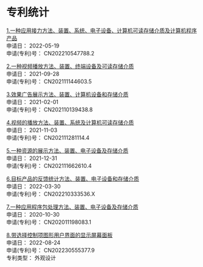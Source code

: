 # 专利统计

[1.一种应用接力方法、装置、系统、电子设备、计算机可读存储介质及计算机程序产品](https://kns.cnki.net/kcms2/article/abstract?v=jBOcPZekd6P0wqaW4SKBtC-pfoVFYXsWwN6bhCFUHRD3-XYdGAM0zYrXwUDdZ8si2hN4coU-pItJZNW8Se5ACLBcIPV6WayOxL2eHyHEDlJfLRQjtEV_fA==&uniplatform=NZKPT&language=gb) \
申请日：	2022-05-19 \
申请(专利)号：	CN202210547788.2

[2.一种视频播放方法、装置、终端设备及可读存储介质](https://kns.cnki.net/kcms2/article/abstract?v=jBOcPZekd6N1M32BHi-wyE8OkqMF0vslh9yidLbs4BgWRL9FG_XdiCj4wOqAXu3kjA3F68mLWWZkCDaeNfeh6TcuHwOpE5VdbwQgBG4OXE_JT7Cwtgfy7g==&uniplatform=NZKPT&language=gb)  \
申请日：	2021-09-28 \
申请(专利)号：	CN202111144603.5

[3.效果广告展示方法、装置、计算机设备和存储介质](https://kns.cnki.net/kcms2/article/abstract?v=jBOcPZekd6N1M32BHi-wyE8OkqMF0vslh9yidLbs4BgWRL9FG_XdiB0Jz7LyMAQwnEtj3QSUjUp7YuAzRbpi3PyQqAxYksapTGlmC73drwedmFXcbCnRyw==&uniplatform=NZKPT&language=gb)  \
申请日：	2021-02-01 \
申请(专利)号：	CN202110139438.8

[4.视频的播放方法、装置、系统及计算机可读存储介质](https://kns.cnki.net/kcms2/article/abstract?v=jBOcPZekd6P0wqaW4SKBtC-pfoVFYXsWwN6bhCFUHRD3-XYdGAM0zVLI5tZu70BRVZKDbtSVir-PUExQo4kG8axBxRS6nxrhawMAG9Mr_SBVLBLipbhUTQ==&uniplatform=NZKPT&language=gb)  \
申请日：	2021-11-03 \
申请(专利)号：	CN202111281114.4

[5.一种资源的展示方法、装置、电子设备及存储介质](https://kns.cnki.net/kcms2/article/abstract?v=jBOcPZekd6P0wqaW4SKBtC-pfoVFYXsWwN6bhCFUHRD3-XYdGAM0zRTwZfntKblPHfEUTxraUQAehfa9_OH0H9cmEyQd5KTId6XpVkuw1vFdTqnHo_jTsw==&uniplatform=NZKPT&language=gb)  \
申请日：	2021-12-31 \
申请(专利)号：	CN202111662610.4

[6.目标产品的反馈统计方法、装置、电子设备和存储介质](https://kns.cnki.net/kcms2/article/abstract?v=jBOcPZekd6P0wqaW4SKBtC-pfoVFYXsWwN6bhCFUHRD3-XYdGAM0zdYOxAwcaf1Bo4WSRzVvouRvhJYxDvj5LWRlPj4QhRMSX7GB0865Qyt8MWfniSh2cA==&uniplatform=NZKPT&language=gb)  \
申请日：	2022-03-30 \
申请(专利)号：	CN202210333536.X

[7.一种应用程序包处理方法、装置、电子设备及存储介质](https://kns.cnki.net/kcms2/article/abstract?v=jBOcPZekd6N1M32BHi-wyE8OkqMF0vslh9yidLbs4BgWRL9FG_XdiHy1kE82yNMisSTlG1qlXZT8FFLMxRwsLqmcJfuXYrq1Z5S-fsjV9rrsYK9lpjfRrg==&uniplatform=NZKPT&language=gb)  \
申请日：	2020-10-30 \
申请(专利)号：	CN202011198083.1

[8.带选择控制项图形用户界面的显示屏幕面板](https://kns.cnki.net/kcms2/article/abstract?v=jBOcPZekd6P0wqaW4SKBtC-pfoVFYXsWwN6bhCFUHRD3-XYdGAM0zYOTKK5amJwAou-wHXYAJwnungrJpbCJ-NIDmdYVKUUFl9KzsQaqGRaNoPbc1K0-1w==&uniplatform=NZKPT&language=gb)  \
申请日：	2022-08-24 \
申请(专利)号：	CN202230555377.9 \
专利类型：	外观设计
 
